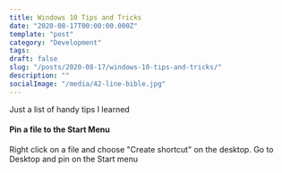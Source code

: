 ```yaml
---
title: Windows 10 Tips and Tricks
date: "2020-08-17T00:00:00.000Z"
template: "post"
category: "Development"
tags:
draft: false
slug: "/posts/2020-08-17/windows-10-tips-and-tricks/"
description: ""
socialImage: "/media/42-line-bible.jpg"
---
```

  

Just a list of handy tips I learned 

#### Pin a file to the Start Menu

Right click on a file and choose "Create shortcut" on the desktop. Go to Desktop and pin on the Start menu

